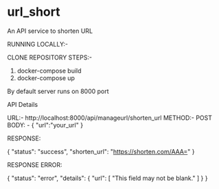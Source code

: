 # url_short
An API service to shorten URL


RUNNING LOCALLY:-

CLONE REPOSITORY
STEPS:-
1. docker-compose build
2. docker-compose up

By default server runs on 8000 port

API Details

URL:- http://localhost:8000/api/manageurl/shorten_url
METHOD:- POST
BODY: - {
    "url":"your_url"
}

RESPONSE:

{
    "status": "success",
    "shorten_url": "https://shorten.com/AAA="
}

RESPONSE ERROR:

{
    "status": "error",
    "details": {
        "url": [
            "This field may not be blank."
        ]
    }
}
